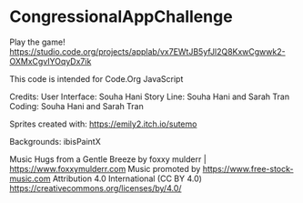 # CongressionalAppChallenge

Play the game!
https://studio.code.org/projects/applab/vx7EWtJB5yfJl2Q8KxwCgwwk2-OXMxCgvIYOqyDx7ik 

This code is intended for Code.Org JavaScript

Credits:
User Interface: Souha Hani
Story Line: Souha Hani and Sarah Tran
Coding: Souha Hani and Sarah Tran

Sprites created with:
https://emily2.itch.io/sutemo

Backgrounds: ibisPaintX

Music
Hugs from a Gentle Breeze by foxxy mulderr | https://www.foxxymulderr.com
Music promoted by https://www.free-stock-music.com
Attribution 4.0 International (CC BY 4.0)
https://creativecommons.org/licenses/by/4.0/

